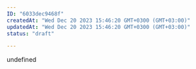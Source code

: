 ```yaml
---
ID: "6033dec9468f"
createdAt: "Wed Dec 20 2023 15:46:20 GMT+0300 (GMT+03:00)"
updatedAt: "Wed Dec 20 2023 15:46:20 GMT+0300 (GMT+03:00)"
status: "draft"

---
```

undefined